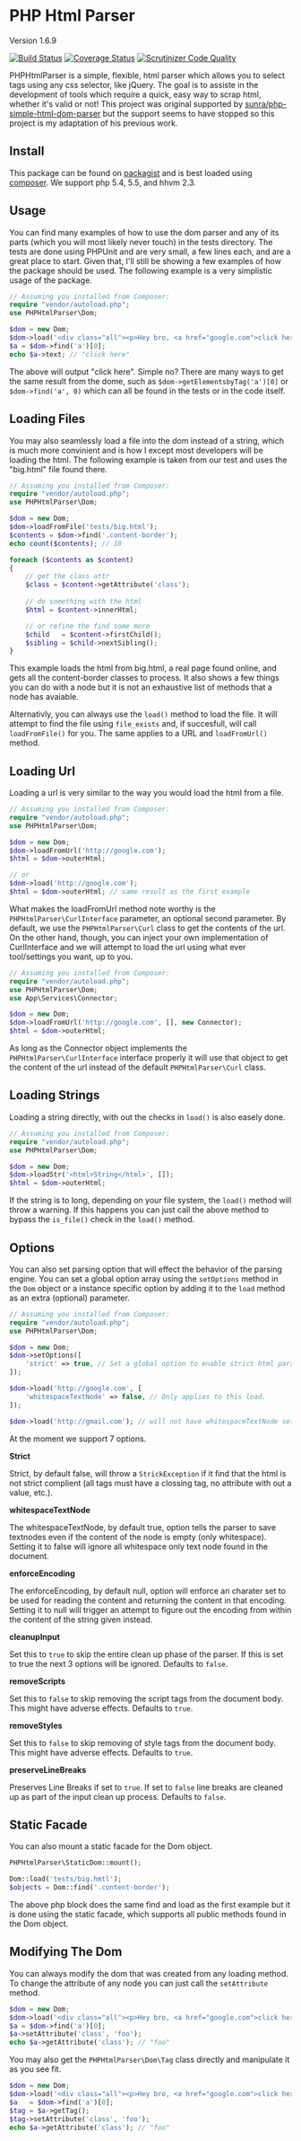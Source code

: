 PHP Html Parser
==========================

Version 1.6.9

[![Build Status](https://travis-ci.org/paquettg/php-html-parser.png)](https://travis-ci.org/paquettg/php-html-parser)
[![Coverage Status](https://coveralls.io/repos/paquettg/php-html-parser/badge.png)](https://coveralls.io/r/paquettg/php-html-parser)
[![Scrutinizer Code Quality](https://scrutinizer-ci.com/g/paquettg/php-html-parser/badges/quality-score.png?b=master)](https://scrutinizer-ci.com/g/paquettg/php-html-parser/?branch=master)

PHPHtmlParser is a simple, flexible, html parser which allows you to select tags using any css selector, like jQuery. The goal is to assiste in the development of tools which require a quick, easy way to scrap html, whether it's valid or not! This project was original supported by [sunra/php-simple-html-dom-parser](https://github.com/sunra/php-simple-html-dom-parser) but the support seems to have stopped so this project is my adaptation of his previous work.

Install
-------

This package can be found on [packagist](https://packagist.org/packages/paquettg/php-html-parser) and is best loaded using [composer](http://getcomposer.org/). We support php 5.4, 5.5, and hhvm 2.3.

Usage
-----

You can find many examples of how to use the dom parser and any of its parts (which you will most likely never touch) in the tests directory. The tests are done using PHPUnit and are very small, a few lines each, and are a great place to start. Given that, I'll still be showing a few examples of how the package should be used. The following example is a very simplistic usage of the package.

```php
// Assuming you installed from Composer:
require "vendor/autoload.php";
use PHPHtmlParser\Dom;

$dom = new Dom;
$dom->load('<div class="all"><p>Hey bro, <a href="google.com">click here</a><br /> :)</p></div>');
$a = $dom->find('a')[0];
echo $a->text; // "click here"
```

The above will output "click here". Simple no? There are many ways to get the same result from the dome, such as `$dom->getElementsbyTag('a')[0]` or `$dom->find('a', 0)` which can all be found in the tests or in the code itself.

Loading Files
------------------

You may also seamlessly load a file into the dom instead of a string, which is much more convinient and is how I except most developers will be loading the html. The following example is taken from our test and uses the "big.html" file found there.

```php
// Assuming you installed from Composer:
require "vendor/autoload.php";
use PHPHtmlParser\Dom;

$dom = new Dom;
$dom->loadFromFile('tests/big.html');
$contents = $dom->find('.content-border');
echo count($contents); // 10

foreach ($contents as $content)
{
	// get the class attr
	$class = $content->getAttribute('class');
	
	// do something with the html
	$html = $content->innerHtml;

	// or refine the find some more
	$child   = $content->firstChild();
	$sibling = $child->nextSibling();
}
```

This example loads the html from big.html, a real page found online, and gets all the content-border classes to process. It also shows a few things you can do with a node but it is not an exhaustive list of methods that a node has avaiable.

Alternativly, you can always use the `load()` method to load the file. It will attempt to find the file using `file_exists` and, if succesfull, will call `loadFromFile()` for you. The same applies to a URL and `loadFromUrl()` method.

Loading Url
----------------

Loading a url is very similar to the way you would load the html from a file. 

```php
// Assuming you installed from Composer:
require "vendor/autoload.php";
use PHPHtmlParser\Dom;

$dom = new Dom;
$dom->loadFromUrl('http://google.com');
$html = $dom->outerHtml;

// or
$dom->load('http://google.com');
$html = $dom->outerHtml; // same result as the first example
```

What makes the loadFromUrl method note worthy is the `PHPHtmlParser\CurlInterface` parameter, an optional second parameter. By default, we use the `PHPHtmlParser\Curl` class to get the contents of the url. On the other hand, though, you can inject your own implementation of CurlInterface and we will attempt to load the url using what ever tool/settings you want, up to you.

```php
// Assuming you installed from Composer:
require "vendor/autoload.php";
use PHPHtmlParser\Dom;
use App\Services\Connector;

$dom = new Dom;
$dom->loadFromUrl('http://google.com', [], new Connector);
$html = $dom->outerHtml;
```

As long as the Connector object implements the `PHPHtmlParser\CurlInterface` interface properly it will use that object to get the content of the url instead of the default `PHPHtmlParser\Curl` class.

Loading Strings
---------------

Loading a string directly, with out the checks in `load()` is also easely done.

```php
// Assuming you installed from Composer:
require "vendor/autoload.php";
use PHPHtmlParser\Dom;

$dom = new Dom;
$dom->loadStr('<html>String</html>', []);
$html = $dom->outerHtml;
```

If the string is to long, depending on your file system, the `load()` method will throw a warning. If this happens you can just call the above method to bypass the `is_file()` check in the `load()` method.

Options
-------

You can also set parsing option that will effect the behavior of the parsing engine. You can set a global option array using the `setOptions` method in the `Dom` object or a instance specific option by adding it to the `load` method as an extra (optional) parameter.

```php
// Assuming you installed from Composer:
require "vendor/autoload.php";
use PHPHtmlParser\Dom;

$dom = new Dom;
$dom->setOptions([
	'strict' => true, // Set a global option to enable strict html parsing.
]);

$dom->load('http://google.com', [
	'whitespaceTextNode' => false, // Only applies to this load.
]);

$dom->load('http://gmail.com'); // will not have whitespaceTextNode set to false.
```

At the moment we support 7 options.

**Strict**

Strict, by default false, will throw a `StrickException` if it find that the html is not strict complient (all tags must have a clossing tag, no attribute with out a value, etc.).

**whitespaceTextNode**

The whitespaceTextNode, by default true, option tells the parser to save textnodes even if the content of the node is empty (only whitespace). Setting it to false will ignore all whitespace only text node found in the document.

**enforceEncoding**

The enforceEncoding, by default null, option will enforce an charater set to be used for reading the content and returning the content in that encoding. Setting it to null will trigger an attempt to figure out the encoding from within the content of the string given instead. 

**cleanupInput**

Set this to `true` to skip the entire clean up phase of the parser. If this is set to true the next 3 options will be ignored. Defaults to `false`.

**removeScripts**

Set this to `false` to skip removing the script tags from the document body. This might have adverse effects. Defaults to `true`.

**removeStyles**

Set this to `false` to skip removing of style tags from the document body. This might have adverse effects. Defaults to `true`.

**preserveLineBreaks**

Preserves Line Breaks if set to `true`. If set to `false` line breaks are cleaned up as part of the input clean up process. Defaults to `false`.

Static Facade
-------------

You can also mount a static facade for the Dom object.

```PHP
PHPHtmlParser\StaticDom::mount();

Dom::load('tests/big.hmtl');
$objects = Dom::find('.content-border');

```

The above php block does the same find and load as the first example but it is done using the static facade, which supports all public methods found in the Dom object.

Modifying The Dom
-----------------

You can always modify the dom that was created from any loading method. To change the attribute of any node you can just call the `setAttribute` method.

```php
$dom = new Dom;
$dom->load('<div class="all"><p>Hey bro, <a href="google.com">click here</a><br /> :)</p></div>');
$a = $dom->find('a')[0];
$a->setAttribute('class', 'foo');
echo $a->getAttribute('class'); // "foo"
```

You may also get the `PHPHtmlParser\Dom\Tag` class directly and manipulate it as you see fit.

```php
$dom = new Dom;
$dom->load('<div class="all"><p>Hey bro, <a href="google.com">click here</a><br /> :)</p></div>');
$a   = $dom->find('a')[0];
$tag = $a->getTag();
$tag->setAttribute('class', 'foo');
echo $a->getAttribute('class'); // "foo"
```
